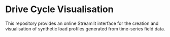 # Drive Cycle Visualisation

This repository provides an online Streamlit interface for the creation and visualisation of synthetic load profiles generated from time-series field data.
